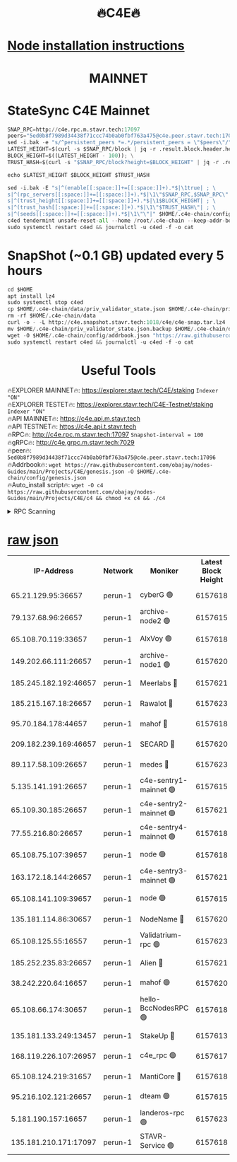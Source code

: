 <h1 align="center"> 🔥C4E🔥</h1>

[Node installation instructions](https://github.com/obajay/nodes-Guides/tree/main/Projects/C4E)
=

<h1 align="center"> MAINNET</h1>

# StateSync C4E Mainnet
```python
SNAP_RPC=http://c4e.rpc.m.stavr.tech:17097
peers="5ed0b8f7989d34438f71ccc74b0ab0fbf763a475@c4e.peer.stavr.tech:17096"
sed -i.bak -e "s/^persistent_peers *=.*/persistent_peers = \"$peers\"/" $HOME/.c4e-chain/config/config.toml
LATEST_HEIGHT=$(curl -s $SNAP_RPC/block | jq -r .result.block.header.height); \
BLOCK_HEIGHT=$((LATEST_HEIGHT - 100)); \
TRUST_HASH=$(curl -s "$SNAP_RPC/block?height=$BLOCK_HEIGHT" | jq -r .result.block_id.hash)

echo $LATEST_HEIGHT $BLOCK_HEIGHT $TRUST_HASH

sed -i.bak -E "s|^(enable[[:space:]]+=[[:space:]]+).*$|\1true| ; \
s|^(rpc_servers[[:space:]]+=[[:space:]]+).*$|\1\"$SNAP_RPC,$SNAP_RPC\"| ; \
s|^(trust_height[[:space:]]+=[[:space:]]+).*$|\1$BLOCK_HEIGHT| ; \
s|^(trust_hash[[:space:]]+=[[:space:]]+).*$|\1\"$TRUST_HASH\"| ; \
s|^(seeds[[:space:]]+=[[:space:]]+).*$|\1\"\"|" $HOME/.c4e-chain/config/config.toml
c4ed tendermint unsafe-reset-all --home /root/.c4e-chain --keep-addr-book
sudo systemctl restart c4ed && journalctl -u c4ed -f -o cat
```
# SnapShot (~0.1 GB) updated every 5 hours
```python
cd $HOME
apt install lz4
sudo systemctl stop c4ed
cp $HOME/.c4e-chain/data/priv_validator_state.json $HOME/.c4e-chain/priv_validator_state.json.backup
rm -rf $HOME/.c4e-chain/data
curl -o - -L http://c4e.snapshot.stavr.tech:1018/c4e/c4e-snap.tar.lz4 | lz4 -c -d - | tar -x -C $HOME/.c4e-chain --strip-components 2
mv $HOME/.c4e-chain/priv_validator_state.json.backup $HOME/.c4e-chain/data/priv_validator_state.json
wget -O $HOME/.c4e-chain/config/addrbook.json "https://raw.githubusercontent.com/obajay/nodes-Guides/main/Projects/C4E/addrbook.json"
sudo systemctl restart c4ed && journalctl -u c4ed -f -o cat
```
 <h1 align="center"> Useful Tools</h1>

🔥EXPLORER MAINNET🔥:  https://explorer.stavr.tech/C4E/staking            `Indexer "ON"` \
🔥EXPLORER TESTET🔥:   https://explorer.stavr.tech/C4E-Testnet/staking     `Indexer "ON"` \
🔥API MAINNET🔥:       https://c4e.api.m.stavr.tech \
🔥API TESTNET🔥:       https://c4e.api.t.stavr.tech \
🔥RPC🔥:               http://c4e.rpc.m.stavr.tech:17097                  `Snapshot-interval = 100` \
🔥gRPC🔥:              http://c4e.grpc.m.stavr.tech:7029 \
🔥peer🔥:              `5ed0b8f7989d34438f71ccc74b0ab0fbf763a475@c4e.peer.stavr.tech:17096` \
🔥Addrbook🔥:    ```wget https://raw.githubusercontent.com/obajay/nodes-Guides/main/Projects/C4E/genesis.json -O $HOME/.c4e-chain/config/genesis.json``` \
🔥Auto_install script🔥: ```wget -O c4 https://raw.githubusercontent.com/obajay/nodes-Guides/main/Projects/C4E/c4 && chmod +x c4 && ./c4```





<details>
<summary>RPC Scanning</summary>

<h2 align="center"> We scan nodes in real time every 4 hours. And we provide the final result of RPC endpoints.
We cannot influence the operation of these nodes in any way. </h2>


```python
If Voting Power is higher than 0 --> then the Node is a validator of the network and may be subject to attack and be a potential threat to the chain.
```
```python
We marked such validators with a red symbol
```

</details>

[raw json](https://rpc-check.c4e.stavr.tech/c4e/rpc-c4e-result.json)
=



<table><tr><th>IP-Address</th><th>Network</th><th>Moniker</th><th>Latest Block Height</th><th>Earliest Block Height</th><th>Catching Up</th><th>Voting Power</th><th>Scan Time</th></tr><tr><td>65.21.129.95:36657</td><td>perun-1</td><td>cyberG 🟢</td><td>6157618</td><td>0</td><td>False</td><td>0</td><td>2023-12-05T18:02:22.007416591UTC</td></tr><tr><td>79.137.68.96:26657</td><td>perun-1</td><td>archive-node2 🟢</td><td>6157615</td><td>1</td><td>False</td><td>0</td><td>2023-12-05T18:02:04.944014286UTC</td></tr><tr><td>65.108.70.119:33657</td><td>perun-1</td><td>AlxVoy 🟢</td><td>6157618</td><td>1</td><td>False</td><td>0</td><td>2023-12-05T18:02:21.299542660UTC</td></tr><tr><td>149.202.66.111:26657</td><td>perun-1</td><td>archive-node1 🟢</td><td>6157620</td><td>1</td><td>False</td><td>0</td><td>2023-12-05T18:02:38.055609658UTC</td></tr><tr><td>185.245.182.192:46657</td><td>perun-1</td><td>Meerlabs 🔴</td><td>6157621</td><td>1051501</td><td>False</td><td>493550</td><td>2023-12-05T18:02:43.677651735UTC</td></tr><tr><td>185.215.167.18:26657</td><td>perun-1</td><td>Rawalot 🔴</td><td>6157623</td><td>1090501</td><td>False</td><td>579034</td><td>2023-12-05T18:02:56.109821071UTC</td></tr><tr><td>95.70.184.178:44657</td><td>perun-1</td><td>mahof 🔴</td><td>6157618</td><td>2342001</td><td>False</td><td>1357006</td><td>2023-12-05T18:02:20.593774343UTC</td></tr><tr><td>209.182.239.169:46657</td><td>perun-1</td><td>SECARD 🔴</td><td>6157620</td><td>2616101</td><td>False</td><td>675729</td><td>2023-12-05T18:02:35.346169078UTC</td></tr><tr><td>89.117.58.109:26657</td><td>perun-1</td><td>medes 🔴</td><td>6157623</td><td>2826001</td><td>False</td><td>471345</td><td>2023-12-05T18:02:50.875078978UTC</td></tr><tr><td>5.135.141.191:26657</td><td>perun-1</td><td>c4e-sentry1-mainnet 🟢</td><td>6157615</td><td>4267001</td><td>False</td><td>0</td><td>2023-12-05T18:02:04.246695346UTC</td></tr><tr><td>65.109.30.185:26657</td><td>perun-1</td><td>c4e-sentry2-mainnet 🟢</td><td>6157621</td><td>5186001</td><td>False</td><td>0</td><td>2023-12-05T18:02:43.306175347UTC</td></tr><tr><td>77.55.216.80:26657</td><td>perun-1</td><td>c4e-sentry4-mainnet 🟢</td><td>6157618</td><td>5187001</td><td>False</td><td>0</td><td>2023-12-05T18:02:20.954022195UTC</td></tr><tr><td>65.108.75.107:39657</td><td>perun-1</td><td>node 🟢</td><td>6157618</td><td>5198801</td><td>False</td><td>0</td><td>2023-12-05T18:02:24.406891958UTC</td></tr><tr><td>163.172.18.144:26657</td><td>perun-1</td><td>c4e-sentry3-mainnet 🟢</td><td>6157621</td><td>5286001</td><td>False</td><td>0</td><td>2023-12-05T18:02:44.403484483UTC</td></tr><tr><td>65.108.141.109:39657</td><td>perun-1</td><td>node 🟢</td><td>6157615</td><td>5303301</td><td>False</td><td>0</td><td>2023-12-05T18:02:07.303864157UTC</td></tr><tr><td>135.181.114.86:30657</td><td>perun-1</td><td>NodeName 🔴</td><td>6157620</td><td>5508301</td><td>False</td><td>333717</td><td>2023-12-05T18:02:38.439931810UTC</td></tr><tr><td>65.108.125.55:16557</td><td>perun-1</td><td>Validatrium-rpc 🟢</td><td>6157623</td><td>5551301</td><td>False</td><td>0</td><td>2023-12-05T18:02:53.316646572UTC</td></tr><tr><td>185.252.235.83:26657</td><td>perun-1</td><td>Alien 🔴</td><td>6157621</td><td>5736001</td><td>False</td><td>380508</td><td>2023-12-05T18:02:38.766171448UTC</td></tr><tr><td>38.242.220.64:16657</td><td>perun-1</td><td>mahof 🟢</td><td>6157620</td><td>5980001</td><td>False</td><td>0</td><td>2023-12-05T18:02:35.701065159UTC</td></tr><tr><td>65.108.66.174:30657</td><td>perun-1</td><td>hello-BccNodesRPC 🟢</td><td>6157618</td><td>5985401</td><td>False</td><td>0</td><td>2023-12-05T18:02:21.630736099UTC</td></tr><tr><td>135.181.133.249:13457</td><td>perun-1</td><td>StakeUp 🔴</td><td>6157613</td><td>6015001</td><td>False</td><td>1357007</td><td>2023-12-05T18:01:55.716652267UTC</td></tr><tr><td>168.119.226.107:26957</td><td>perun-1</td><td>c4e_rpc 🟢</td><td>6157617</td><td>6057616</td><td>False</td><td>0</td><td>2023-12-05T18:02:13.716110201UTC</td></tr><tr><td>65.108.124.219:31657</td><td>perun-1</td><td>MantiCore 🔴</td><td>6157618</td><td>6057618</td><td>False</td><td>837508</td><td>2023-12-05T18:02:20.187886781UTC</td></tr><tr><td>95.216.102.121:26657</td><td>perun-1</td><td>dteam 🟢</td><td>6157615</td><td>6145001</td><td>False</td><td>0</td><td>2023-12-05T18:02:04.608397309UTC</td></tr><tr><td>5.181.190.157:16657</td><td>perun-1</td><td>landeros-rpc 🟢</td><td>6157623</td><td>6154001</td><td>False</td><td>0</td><td>2023-12-05T18:02:55.782904704UTC</td></tr><tr><td>135.181.210.171:17097</td><td>perun-1</td><td>STAVR-Service 🟢</td><td>6157618</td><td>6157401</td><td>False</td><td>0</td><td>2023-12-05T18:02:26.858051055UTC</td></tr></table>
